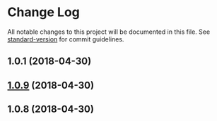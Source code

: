 # Change Log

All notable changes to this project will be documented in this file. See [standard-version](https://github.com/conventional-changelog/standard-version) for commit guidelines.

<a name="1.0.1"></a>
## 1.0.1 (2018-04-30)



<a name="1.0.9"></a>
## [1.0.9](https://github.com/devtin/sass-vars-to-json/compare/v1.0.8...v1.0.9) (2018-04-30)



<a name="1.0.8"></a>
## 1.0.8 (2018-04-30)
